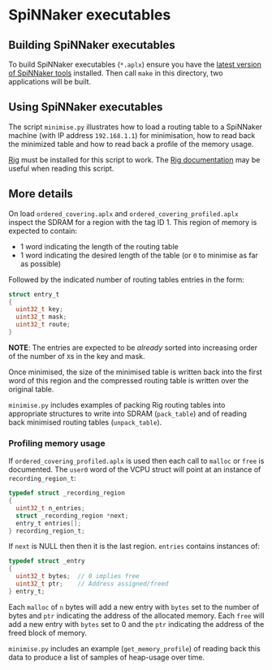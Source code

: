 # SpiNNaker executables

## Building SpiNNaker executables

To build SpiNNaker executables (`*.aplx`) ensure you have the [latest version
of SpiNNaker
tools](http://apt.cs.manchester.ac.uk/projects/SpiNNaker/downloads/) installed.
Then call `make` in this directory, two applications will be built.

## Using SpiNNaker executables

The script `minimise.py` illustrates how to load a routing table to a SpiNNaker
machine (with IP address `192.168.1.1`) for minimisation, how to read back the
minimized table and how to read back a profile of the memory usage.

[Rig](https://pypi.python.org/pypi/rig) must be installed for this script to
work. The [Rig documentation](http://rig.rtfd.org) may be useful when reading
this script.

## More details

On load `ordered_covering.aplx` and `ordered_covering_profiled.aplx` inspect
the SDRAM for a region with the tag ID 1. This region of memory is expected to contain:

 * 1 word indicating the length of the routing table
 * 1 word indicating the desired length of the table (or `0` to minimise as far as possible)

Followed by the indicated number of routing tables entries in the form:

```c
struct entry_t
{
  uint32_t key;
  uint32_t mask;
  uint32_t route;
}
```

**NOTE**: The entries are expected to be *already* sorted into increasing order
of the number of `X`s in the key and mask.

Once minimised, the size of the minimised table is written back into the first
word of this region and the compressed routing table is written over the
original table.

`minimise.py` includes examples of packing Rig routing tables into appropriate
structures to write into SDRAM (`pack_table`) and of reading back minimised
routing tables (`unpack_table`).

### Profiling memory usage

If `ordered_covering_profiled.aplx` is used then each call to `malloc` or
`free` is documented. The `user0` word of the VCPU struct will point at an
instance of `recording_region_t`:

```c
typedef struct _recording_region
{
  uint32_t n_entries;
  struct _recording_region *next;
  entry_t entries[];
} recording_region_t;
```

If `next` is NULL then then it is the last region. `entries` contains instances of:

```c
typedef struct _entry
{
  uint32_t bytes;  // 0 implies free
  uint32_t ptr;    // Address assigned/freed
} entry_t;
```

Each `malloc` of `n` bytes will add a new entry with `bytes` set to the number
of bytes and `ptr` indicating the address of the allocated memory. Each `free`
will add a new entry with `bytes` set to 0 and the `ptr` indicating the address
of the freed block of memory.

`minimise.py` includes an example (`get_memory_profile`) of reading back this
data to produce a list of samples of heap-usage over time.
